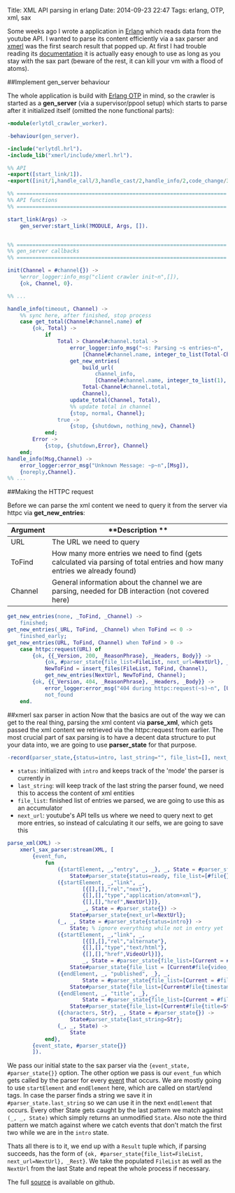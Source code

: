 Title: XML API parsing in erlang
Date: 2014-09-23 22:47
Tags: erlang, OTP, xml, sax

Some weeks ago I wrote a application in [Erlang] which reads data from the youtube API. I wanted to parse its content efficiently via a sax parser and [xmerl] was the first search result that popped up. At first I had trouble reading its [documentation](http://www.erlang.org/documentation/doc-1/apps/xmerl/index.html) it is actually easy enough to use as long as you stay with the sax part (beware of the rest, it can kill your vm with a flood of atoms).

##Implement gen_server behaviour

The whole application is build with [Erlang OTP] in mind, so the crawler is started as a **gen_server** (via a supervisor/ppool setup) which starts to parse after it initialized itself (omitted the none functional parts):

```erlang
-module(erlytdl_crawler_worker).

-behaviour(gen_server).

-include("erlytdl.hrl").
-include_lib("xmerl/include/xmerl.hrl").

%% API
-export([start_link/1]).
-export([init/1,handle_call/3,handle_cast/2,handle_info/2,code_change/3,terminate/2]).

%% ===================================================================
%% API functions
%% ===================================================================

start_link(Args) ->
    gen_server:start_link(?MODULE, Args, []).


%% ===================================================================
%% gen_server callbacks
%% ===================================================================

init(Channel = #channel{}) ->
    %error_logger:info_msg("client crawler init~n",[]),
    {ok, Channel, 0}.

%% ...

handle_info(timeout, Channel) ->
    %% sync here, after finished, stop process
    case get_total(Channel#channel.name) of
        {ok, Total} ->
            if 
                Total > Channel#channel.total ->
                    error_logger:info_msg("~s: Parsing ~s entries~n",
                        [Channel#channel.name, integer_to_list(Total-Channel#channel.total)]),
                    get_new_entries(
                        build_url(
                            channel_info,
                            [Channel#channel.name, integer_to_list(1), integer_to_list(25)]),
                        Total-Channel#channel.total,
                        Channel),
                    update_total(Channel, Total),
                    %% update total in channel
                    {stop, normal, Channel};
                true ->
                    {stop, {shutdown, nothing_new}, Channel}
            end;
        Error ->
            {stop, {shutdown,Error}, Channel}
    end;
handle_info(Msg,Channel) ->
    error_logger:error_msg("Unknown Message: ~p~n",[Msg]),
    {noreply,Channel}.
%% ...
```

##Making the HTTPC request

Before we can parse the xml content we need to query it from the server via httpc via **get_new_entries**:

| **Argument**  | **Description **                   |
| ------------- | ---------------------------------- |
| URL      | The URL we need to query       |
| ToFind   | How many more entries we need to find (gets calculated via parsing of total entries and how many entries we already found) |
| Channel  | General information about the channel we are parsing, needed for DB interaction (not covered here) |

```erlang
get_new_entries(none, _ToFind, _Channel) ->
    finished;
get_new_entries(_URL, ToFind, _Channel) when ToFind =< 0 ->
    finished_early;
get_new_entries(URL, ToFind, Channel) when ToFind > 0 ->
    case httpc:request(URL) of
        {ok, {{_Version, 200, _ReasonPhrase}, _Headers, Body}} ->
            {ok, #parser_state{file_list=FileList, next_url=NextUrl}, _} = parse_xml(Body),
            NewToFind = insert_files(FileList, ToFind, Channel),
            get_new_entries(NextUrl, NewToFind, Channel);
        {ok, {{_Version, 404, _ReasonPhrase}, _Headers, _Body}} ->
            error_logger:error_msg("404 during httpc:request(~s)~n", [URL]),
            not_found
    end.
```

##xmerl sax parser in action
Now that the basics are out of the way we can get to the real thing, parsing the xml content via **parse_xml**, which gets passed the xml content we retrieved via the httpc:request from earlier. The most crucial part of sax parsing is to have a decent data structure to put your data into, we are going to use **parser_state** for that purpose.

```erlang
-record(parser_state,{status=intro, last_string="", file_list=[], next_url=none}).
```

*   `status`: initialized with `intro` and keeps track of the 'mode' the parser is currently in
*   `last_string`: will keep track of the last string the parser found, we need this to access the content of xml entities
*   `file_list`: finished list of entries we parsed, we are going to use this as an accumulator
*   `next_url`: youtube's API tells us where we need to query next to get more entries, so instead of calculating it our selfs, we are going to save this

```erlang
parse_xml(XML) ->
    xmerl_sax_parser:stream(XML, [
        {event_fun, 
            fun
                ({startElement, _,"entry", _, _}, _, State = #parser_state{file_list=Files}) ->
                    State#parser_state{status=ready, file_list=[#file{}|Files]};
                ({startElement, _,"link", _, 
                        [{[],[],"rel","next"},
                        {[],[],"type","application/atom+xml"},
                        {[],[],"href",NextUrl}]},
                        _, State = #parser_state{}) ->
                    State#parser_state{next_url=NextUrl};
                (_, _, State = #parser_state{status=intro}) ->
                    State; % ignore everything while not in entry yet
                ({startElement, _,"link", _, 
                        [{[],[],"rel","alternate"},
                        {[],[],"type","text/html"},
                        {[],[],"href",VideoUrl}]},
                        _, State = #parser_state{file_list=[Current = #file{}|Other]}) ->
                    State#parser_state{file_list = [Current#file{video_url=VideoUrl}|Other]};
                ({endElement, _, "published", _}, _, 
                        State = #parser_state{file_list=[Current = #file{}|Other], last_string=Str}) ->
                    State#parser_state{file_list=[Current#file{timestamp=Str}|Other]};
                ({endElement, _, "title", _}, _, 
                        State = #parser_state{file_list=[Current = #file{}|Other], last_string=Str}) ->
                    State#parser_state{file_list=[Current#file{title=Str}|Other]};
                ({characters, Str}, _, State = #parser_state{}) ->
                    State#parser_state{last_string=Str};
                (_, _, State) ->
                    State
            end},
        {event_state, #parser_state{}}
        ]).
```

We pass our initial state to the sax parser via the `{event_state, #parser_state{}}` option. The other option we pass is our `event_fun` which gets called by the parser for every [event](http://www.erlang.org/documentation/doc-1/man/xmerl_sax_parser.html) that occurs. We are mostly going to use `startElement` and `endElement` here, which are called on start/end tags. In case the parser finds a string we save it in `#parser_state.last_string` so we can use it in the next `endElement` that occurs. Every other State gets caught by the last pattern we match against `(_, _, State)` which simply returns an unmodified `State`. Also note the third pattern we match against where we catch events that don't match the first two while we are in the `intro` state.

Thats all there is to it, we end up with a `Result` tuple which, if parsing succeeds, has the form of `{ok, #parser_state{file_list=FileList, next_url=NextUrl}, _Rest}`. We take the populated `FileList` as well as the `NextUrl` from the last State and repeat the whole process if necessary.

The full [source](https://github.com/ingwinlu/erlytdl/blob/master/src/erlytdl_crawler_worker.erl) is available on github.

[xmerl]: http://www.erlang.org/documentation/doc-1/apps/xmerl/index.html "xmerl Documentation"
[Spring]: http://spring.io/  "Spring Framework"
[TurboGears]: http://turbogears.org/ "TurboGears Framework"
[Play]: http://www.playframework.com/ "Play Framework"
[Erlang]: http://www.erlang.org/ "Erlang Programming Language"
[Chicago Boss]: http://www.chicagoboss.org/ "Chicagoboss MVC Framework"
[lyse]: http://learnyousomeerlang.com/ "Learn you some Erlang"
[pastie]: http://pastie.heroicdebugging.biz/ "Chicago Boss powered pastie site"
[gh]: http://github.com/ "Github"
[pelican]: http://docs.getpelican.com/en/latest/ "Pelican"
[Erlang OTP]: http://www.erlang.org/doc/design_principles/des_princ.html "Erlang OTP"
